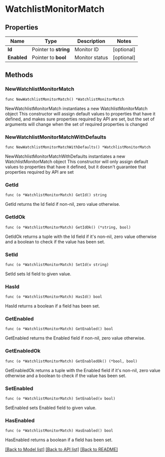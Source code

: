 # WatchlistMonitorMatch

## Properties

Name | Type | Description | Notes
------------ | ------------- | ------------- | -------------
**Id** | Pointer to **string** | Monitor ID | [optional] 
**Enabled** | Pointer to **bool** | Monitor status | [optional] 

## Methods

### NewWatchlistMonitorMatch

`func NewWatchlistMonitorMatch() *WatchlistMonitorMatch`

NewWatchlistMonitorMatch instantiates a new WatchlistMonitorMatch object
This constructor will assign default values to properties that have it defined,
and makes sure properties required by API are set, but the set of arguments
will change when the set of required properties is changed

### NewWatchlistMonitorMatchWithDefaults

`func NewWatchlistMonitorMatchWithDefaults() *WatchlistMonitorMatch`

NewWatchlistMonitorMatchWithDefaults instantiates a new WatchlistMonitorMatch object
This constructor will only assign default values to properties that have it defined,
but it doesn't guarantee that properties required by API are set

### GetId

`func (o *WatchlistMonitorMatch) GetId() string`

GetId returns the Id field if non-nil, zero value otherwise.

### GetIdOk

`func (o *WatchlistMonitorMatch) GetIdOk() (*string, bool)`

GetIdOk returns a tuple with the Id field if it's non-nil, zero value otherwise
and a boolean to check if the value has been set.

### SetId

`func (o *WatchlistMonitorMatch) SetId(v string)`

SetId sets Id field to given value.

### HasId

`func (o *WatchlistMonitorMatch) HasId() bool`

HasId returns a boolean if a field has been set.

### GetEnabled

`func (o *WatchlistMonitorMatch) GetEnabled() bool`

GetEnabled returns the Enabled field if non-nil, zero value otherwise.

### GetEnabledOk

`func (o *WatchlistMonitorMatch) GetEnabledOk() (*bool, bool)`

GetEnabledOk returns a tuple with the Enabled field if it's non-nil, zero value otherwise
and a boolean to check if the value has been set.

### SetEnabled

`func (o *WatchlistMonitorMatch) SetEnabled(v bool)`

SetEnabled sets Enabled field to given value.

### HasEnabled

`func (o *WatchlistMonitorMatch) HasEnabled() bool`

HasEnabled returns a boolean if a field has been set.


[[Back to Model list]](../README.md#documentation-for-models) [[Back to API list]](../README.md#documentation-for-api-endpoints) [[Back to README]](../README.md)


